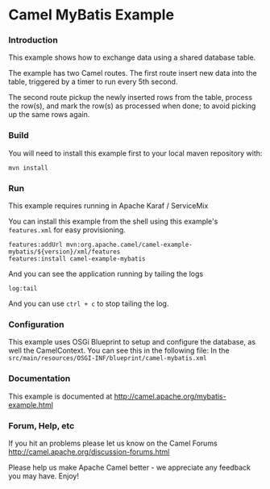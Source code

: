 # Camel MyBatis Example

### Introduction

This example shows how to exchange data using a shared database table.

The example has two Camel routes. The first route insert new data into the table,
triggered by a timer to run every 5th second.

The second route pickup the newly inserted rows from the table,
process the row(s), and mark the row(s) as processed when done;
to avoid picking up the same rows again.

### Build

You will need to install this example first to your local maven repository with:

	mvn install

### Run

This example requires running in Apache Karaf / ServiceMix

You can install this example from the shell using this example's `features.xml`
for easy provisioning.

	features:addUrl mvn:org.apache.camel/camel-example-mybatis/${version}/xml/features
	features:install camel-example-mybatis

And you can see the application running by tailing the logs

	log:tail

And you can use `ctrl + c` to stop tailing the log.

### Configuration

This example uses OSGi Blueprint to setup and configure the database,
as well the CamelContext. You can see this in the following file:
In the `src/main/resources/OSGI-INF/blueprint/camel-mybatis.xml`


### Documentation

This example is documented at
  <http://camel.apache.org/mybatis-example.html>

### Forum, Help, etc

If you hit an problems please let us know on the Camel Forums
	<http://camel.apache.org/discussion-forums.html>

Please help us make Apache Camel better - we appreciate any feedback you may
have.  Enjoy!

